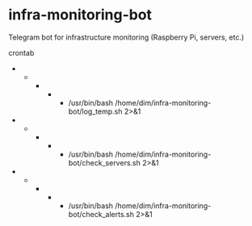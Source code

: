 # infra-monitoring-bot
Telegram bot for infrastructure monitoring (Raspberry Pi, servers, etc.)


crontab

* * * * * /usr/bin/bash /home/dim/infra-monitoring-bot/log_temp.sh 2>&1
* * * * * /usr/bin/bash /home/dim/infra-monitoring-bot/check_servers.sh 2>&1
* * * * * /usr/bin/bash /home/dim/infra-monitoring-bot/check_alerts.sh 2>&1


